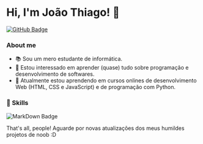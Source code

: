# Hi, I'm João Thiago! 👋

[![GitHub Badge](https://img.shields.io/badge/GitHub-100000?style=for-the-badge&logo=github&logoColor=white)](https://github.com/joaothiago-16)

### About me

- 📚 Sou um mero estudante de informática.
- 👀 Estou interessado em aprender (quase) tudo sobre programação e desenvolvimento de softwares.
- 🌱 Atualmente estou aprendendo em cursos onlines de desenvolvimento Web (HTML, CSS e JavaScript) e de programação com Python.

### 🚀 Skills

![MarkDown Badge](https://img.shields.io/badge/Markdown-000000?style=for-the-badge&logo=markdown&logoColor=white)

That's all, people! Aguarde por novas atualizações dos meus humildes projetos de noob :D

<!--
**joaothiago-16/joaothiago-16** is a ✨ _special_ ✨ repository because its `README.md` (this file) appears on your GitHub profile.

Here are some ideas to get you started:

- 🔭 I’m currently working on ...
- 🌱 I’m currently learning ...
- 👯 I’m looking to collaborate on ...
- 🤔 I’m looking for help with ...
- 💬 Ask me about ...
- 📫 How to reach me: ...
- 😄 Pronouns: ...
- ⚡ Fun fact: ...
-->
